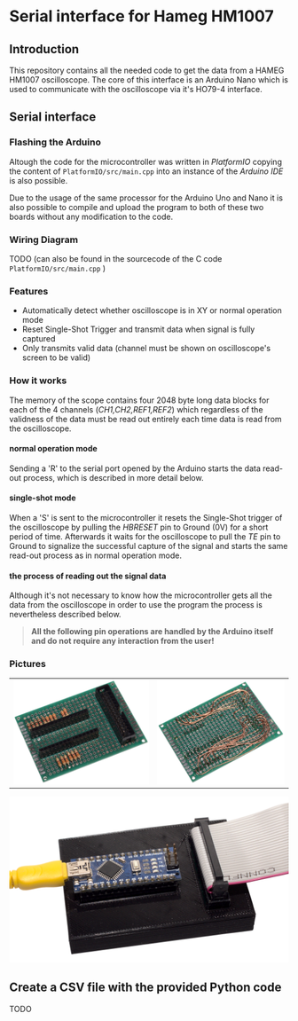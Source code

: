 # Serial interface for Hameg HM1007
## Introduction
This repository contains all the needed code to get the data from a HAMEG HM1007 oscilloscope. The core of this interface is an Arduino Nano which is used to communicate with the oscilloscope via it's HO79-4 interface.

## Serial interface
### Flashing the Arduino
Altough the code for the microcontroller was written in *PlatformIO* copying the content of `PlatformIO/src/main.cpp` into an instance of the *Arduino IDE* is also possible.

Due to the usage of the same processor for the Arduino Uno and Nano it is also possible to compile and upload the program to both of these two boards without any modification to the code. 

### Wiring Diagram
TODO (can also be found in the sourcecode of the C code `PlatformIO/src/main.cpp` )
### Features
- Automatically detect whether oscilloscope is in XY or normal operation mode
- Reset Single-Shot Trigger and transmit data when signal is fully captured
- Only transmits valid data (channel must be shown on oscilloscope's screen to be valid)

### How it works
The memory of the scope contains four 2048 byte long data blocks for each of the 4 channels (*CH1,CH2,REF1,REF2*) which regardless of the validness of the data must be read out entirely each time data is read from the oscilloscope.
#### normal operation mode
Sending a 'R' to the serial port opened by the Arduino starts the data read-out process, which is described in more detail below.

#### single-shot mode
When a 'S' is sent to the microcontroller it resets the Single-Shot trigger of the oscilloscope by pulling the *HBRESET* pin to Ground (0V) for a short period of time. Afterwards it waits for the oscilloscope to pull the *TE* pin to Ground to signalize the successful capture of the signal and starts the same read-out process as in normal operation mode.

#### the process of reading out the signal data
Although it's not necessary to know how the microcontroller gets all the data from the oscilloscope in order to use the program the process is nevertheless described below. 


> **All the following pin operations are handled by the Arduino itself and do not require any interaction from the user!**


### Pictures
| | |
| --- | --- | 
|![Bottom of Circuit Board](Pictures/Hameg_Interface_circuit_board_top.png?raw=true "Bottom of circuit board") | ![Alt text](Pictures/Hameg_Interface_circuit_board_bottom.png?raw=true "Top of circuit board")|

![Alt text](Pictures/Hameg_Interface_with_cable.png?raw=true "Serial interface with case and cables")
## Create a CSV file with the provided Python code
TODO